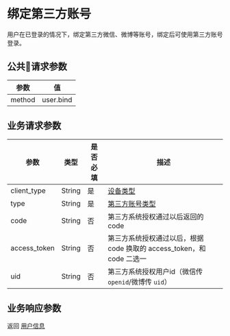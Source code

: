 # 绑定第三方账号

用户在已登录的情况下，绑定第三方微信、微博等账号，绑定后可使用第三方账号登录。

## 公共请求参数

|参数          |值
|-------------|-------
|method       |user.bind

## 业务请求参数

|参数         |类型    |是否必填 |描述
|-------------|-------|--------|----
|client_type  |String |是      |[设备类型](../appendix/client_type.md)
|type         |String |是      |[第三方账号类型](../appendix/3account_type.md)
|code         |String |否      |第三方系统授权通过以后返回的 code
|access_token |String |否      |第三方系统授权通过以后，根据 code 换取的 access_token，和 code 二选一
|uid          |String |否      |第三方系统授权用户id（微信传 `openid`/微博传 `uid`）

## 业务响应参数

返回 [用户信息](user.md) 
